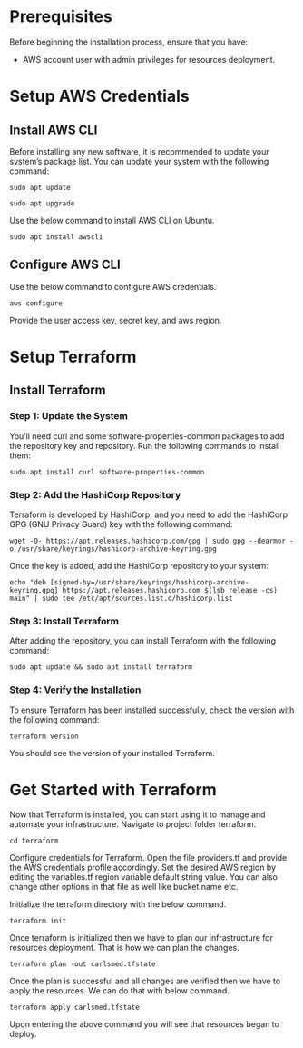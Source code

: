 # Prerequisites

Before beginning the installation process, ensure that you have:

- AWS account user with admin privileges for resources deployment.

# Setup AWS Credentials

## Install AWS CLI

Before installing any new software, it is recommended to update your system’s package list. You can update your system with the following command:

`sudo apt update`

`sudo apt upgrade`

Use the below command to install AWS CLI on Ubuntu.

`sudo apt install awscli`

## Configure AWS CLI

Use the below command to configure AWS credentials.

`aws configure`

Provide the user access key, secret key, and aws region.

# Setup Terraform

## Install Terraform

### Step 1: Update the System

You’ll need curl and some software-properties-common packages to add the repository key and repository. Run the following commands to install them:

`sudo apt install curl software-properties-common`

### Step 2: Add the HashiCorp Repository

Terraform is developed by HashiCorp, and you need to add the HashiCorp GPG (GNU Privacy Guard) key with the following command:

`wget -O- https://apt.releases.hashicorp.com/gpg | sudo gpg --dearmor -o /usr/share/keyrings/hashicorp-archive-keyring.gpg`

Once the key is added, add the HashiCorp repository to your system:

`echo "deb [signed-by=/usr/share/keyrings/hashicorp-archive-keyring.gpg] https://apt.releases.hashicorp.com $(lsb_release -cs) main" | sudo tee /etc/apt/sources.list.d/hashicorp.list`

### Step 3: Install Terraform

After adding the repository, you can install Terraform with the following command:

`sudo apt update && sudo apt install terraform`

### Step 4: Verify the Installation

To ensure Terraform has been installed successfully, check the version with the following command:

`terraform version`

You should see the version of your installed Terraform.

# Get Started with Terraform

Now that Terraform is installed, you can start using it to manage and automate your infrastructure. Navigate to project folder terraform.

`cd terraform`

Configure credentials for Terraform. Open the file providers.tf and provide the AWS credentials profile accordingly. Set the desired AWS region by editing the variables.tf region variable default string value. You can also change other options in that file as well like bucket name etc.

Initialize the terraform directory with the below command.

`terraform init`

Once terraform is initialized then we have to plan our infrastructure for resources deployment. That is how we can plan the changes.

`terraform plan -out carlsmed.tfstate`

Once the plan is successful and all changes are verified then we have to apply the resources. We can do that with below command.

`terraform apply carlsmed.tfstate`

Upon entering the above command you will see that resources began to deploy.

